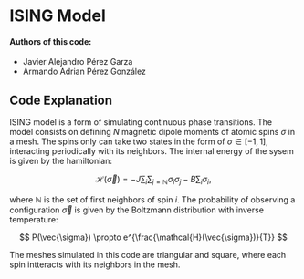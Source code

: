 # ISING Model

<h4>Authors of this code:</h4>

- Javier Alejandro Pérez Garza
- Armando Adrian Pérez González

## Code Explanation
ISING model is a form of simulating continuous phase transitions. The model consists on defining $N$ magnetic dipole moments of atomic spins $\sigma$ in a mesh. The spins only can take two states in the form of $\sigma \in [-1,1]$, interacting periodically with its neighbors. The internal energy of the sysem  is given by the hamiltonian:

$$
\mathcal{H}(\vec{\sigma})=-J \sum_{i} \sum_{j=\mathbb{N}} \sigma_i \sigma_j -B \sum_{i} \sigma_i,
$$

where $\mathbb{N}$ is the set of first neighbors of spin $i$. The probability of observing a configuration $\vec{\sigma}$ is given by the Boltzmann distribution with inverse temperature:

$$
P(\vec{\sigma}) \propto e^{\frac{\mathcal{H}(\vec{\sigma})}{T}}
$$

The meshes simulated in this code are triangular and square, where each spin intteracts with its neighbors in the mesh.
